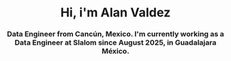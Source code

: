 <h1 align="center">Hi, i'm Alan Valdez</h1>
<h3 align="center">Data Engineer from Cancún, Mexico. I'm currently working as a Data Engineer at Slalom since August 2025, in Guadalajara México.</h3>

<p align="left">
</p>

